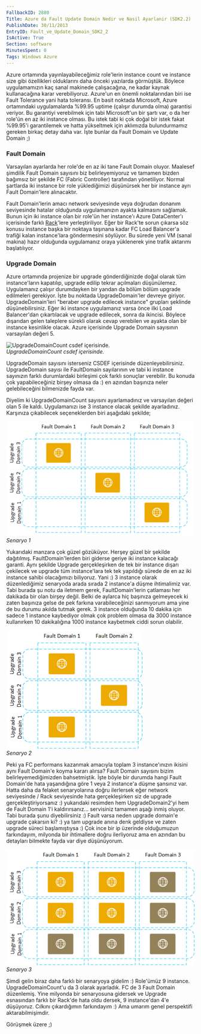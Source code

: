 ```yaml
---
FallbackID: 2880
Title: Azure da Fault Update Domain Nedir ve Nasil Ayarlanir (SDK2.2)
PublishDate: 30/11/2013
EntryID: Fault_ve_Update_Domain_SDK2_2
IsActive: True
Section: software
MinutesSpent: 0
Tags: Windows Azure
---
```

Azure ortamında yayınlayabileceğimiz role'lerin instance count ve
instance size gibi özellikleri olduklarını daha önceki yazılarda
görmüştük. Böylece uygulamamızın kaç sanal makinede çalışacağına, ne
kadar kaynak kullanacağına karar verebiliyoruz. Azure'un en önemli
noktalarından biri ise Fault Tolerance yani hata toleransı. En basit
noktada Microsoft, Azure ortamındaki uygulamalarda %99.95 uptime
(çalışır durumda olma) garantisi veriyor. Bu garantiyi verebilmek için
tabi Microsoft'un bir şartı var, o da her role'ün en az iki instance
olması. Bu istek tabi ki çok doğal bir istek fakat %99.95'i garantilemek
ve hatta yükseltmek için aklımızda bulundurmamız gereken birkaç detay
daha var. İşte bunlar da Fault Domain ve Update Domain ;)

### Fault Domain

Varsayılan ayarlarda her role'de en az iki tane Fault Domain oluyor.
Maalesef şimdilik Fault Domain sayısını biz belirleyemiyoruz ve tamamen
bizden bağımsız bir şekilde FC (Fabric Controller) tarafından
yönetiliyor. Normal şartlarda iki instance bir role yüklediğimizi
düşünürsek her bir instance ayrı Fault Domain'lere alınacaktır.

Fault Domain'lerin amacı network seviyesinde veya doğrudan donanım
seviyesinde hatalar olduğunda uygulamanızın ayakta kalmasını sağlamak.
Bunun için iki instance olan bir role'ün her instance'ı Azure
DataCenter'ı içerisinde farklı
[Rack](https://www.google.com/search?hl=en&q=server+rack&bav=on.2,or.r_gc.r_pw.,cf.osb&biw=1920&bih=909&wrapid=tlif132692877954510&um=1&ie=UTF-8&tbm=isch&source=og&sa=N&tab=wi&ei=klMXT9qOK4eA4gTR3_i4Dw#um=1&hl=en&tbm=isch&sa=1&q=server+rack&oq=server+rack&aq=f&aqi=g10&aql=&gs_sm=e&gs_upl=22481l22637l0l22824l2l2l0l0l0l0l146l274l0.2l2l0&bav=on.2,or.r_gc.r_pw.,cf.osb&fp=8e9296b2612614e5&biw=1920&bih=909)'lere
yerleştiriliyor. Eğer bir Rack'te sorun çıkarsa söz konusu instance
başka bir noktaya taşınana kadar FC Load Balancer'a trafiği kalan
instance'lara göndermesini söylüyor. Bu sürede yeni VM (sanal makina)
hazır olduğunda uygulamanız oraya yüklenerek yine trafik aktarımı
başlatılıyor.

### Upgrade Domain

Azure ortamında projenize bir upgrade gönderdiğinizde doğal olarak tüm
instance'ların kapatılıp, upgrade edilip tekrar açılmaları düşünülemez.
Uygulamanız çalışır durumdayken bir yandan da bölüm bölüm upgrade
edilmeleri gerekiyor. İşte bu noktada UpgradeDomain'ler devreye giriyor.
UpgradeDomain'leri "beraber upgrade edilecek instance" grupları şeklinde
düşünebilirsiniz. Eğer iki instance uygulamanız varsa önce ilki Load
Balancer'dan çıkartılacak ve upgrade edilecek, sonra da ikincisi.
Böylece dışarıdan gelen taleplere sürekli olarak cevap verebilen ve
ayakta olan bir instance kesinlikle olacak. Azure içerisinde Upgrade
Domain sayısının varsayılan değeri 5.

![UpgradeDomainCount csdef
içerisinde.](media/Fault_ve_Update_Domain_SDK2_2/fault4.gif)\
*UpgradeDomainCount csdef içerisinde.*

UpgradeDomain sayısını isterseniz CSDEF içerisinde düzenleyebilirsiniz.
UpgradeDomain sayısı ile FaultDomain sayılarının ve tabi ki instance
sayınızın farklı durumlardaki birleşimi çok farklı sonuçlar verebilir.
Bu konuda çok yapabileceğiniz birşey olmasa da :) en azından başınıza
neler gelebileceğini bilmenizde fayda var.

Diyelim ki UpgradeDomainCount sayısını ayarlamadınız ve varsayılan
değeri olan 5 ile kaldı. Uygulamanızı ise 3 instance olacak şekilde
ayarladınız. Karşınıza çıkabilecek seçeneklerden biri aşağıdaki şekilde;

![Senaryo 1](media/Fault_ve_Update_Domain_SDK2_2/fault.gif)\
*Senaryo 1*

Yukarıdaki manzara çok güzel gözüküyor. Herşey güzel bir şekilde
dağıtılmış. FaultDomain'lerden biri giderse geriye iki instance kalacağı
garanti. Aynı şekilde Upgrade gerçekleşirken de tek bir instance dışarı
çekilecek ve upgrade tüm instance'lara tek tek yapıldığı sürede de en az
iki instance sahibi olacağımızı biliyoruz. Yani :) 3 instance olarak
düzenlediğimiz senaryoda arada sırada 2 instance'a düşme ihtimalimiz
var. Tabi burada şu notu da iletmem gerek, FaultDomain'lerin çatlaması
her dakikada bir olan birşey değil. Belki de aylarca hiç başınıza
gelmeyecek ki zaten başınıza gelse de pek farkına varabileceğinizi
sanmıyorum ama yine de bu durumu akılda tutmak gerek. 3 instance
olduğunda 10 dakika için sadece 1 instance kaybediyor olmak çok problem
olmasa da 3000 instance kullanırken 10 dakikalığına 1000 instance
kaybetmek ciddi sorun olabilir.

![Senaryo 2](media/Fault_ve_Update_Domain_SDK2_2/fault3.gif)\
*Senaryo 2*

Peki ya FC performans kazanmak amacıyla toplam 3 instance'ınızın ikisini
aynı Fault Domain'e koyma kararı alırsa? Fault Domain sayısını bizim
belirleyemediğimizden bahsetmiştik. İşte böyle bir durumda hangi Fault
Domain'de hata yaşandığına göre 1 veya 2 instance'a düşme şansınız var.
Hatta daha da felaket senaryolarına doğru ilerlersek eğer network
seviyesinde / Rack seviyesinde hata gerçekleşirken siz de upgrade
gerçekleştiriyorsanız :) yukarıdaki resimden hem UpgradeDomain2'yi hem
de Fault Domain 1'i kaldırırsanız... servisiniz tamamen aşağı inmiş
oluyor. Tabi burada şunu diyebilirsiniz :) Fault varsa neden upgrade
domain'e upgrade çakarsın ki? :) ya tam upgrade anına denk geldiyse ve
zaten upgrade süreci başlamıştıysa :) Çok ince bir ip üzerinde
olduğumuzun farkındayım, milyonda bir ihtimallere doğru ilerliyoruz ama
en azından bu detayları bilmekte fayda var diye düşünüyorum.

![Senaryo 3](media/Fault_ve_Update_Domain_SDK2_2/fault2.gif)\
*Senaryo 3*

Şimdi gelin biraz daha farklı bir senaryoya gidelim :) Role'ümüz 9
instance. UpgradeDomainCount'u da 3 olarak ayarladık. FC de 3 Fault
Domain düzenlemiş. Yine milyonda bir senaryosuna gidersek ve Upgrade
esnasından farklı bir Rack'de hata oldu dersek, 9 instance'dan 4'e
düşüyoruz. Cılkını çıkardığımın farkındayım :) Ama umarım genel
perspektifi aktarabilmişimdir.

Görüşmek üzere ;)


